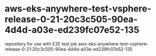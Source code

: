 # aws-eks-anywhere-test-vsphere-release-0-21-20c3c505-90ea-4d4d-a03e-ed239fc07e52-135
repository for use with E2E test job aws-eks-anywhere-test-vsphere-release-0-21:20c3c505-90ea-4d4d-a03e-ed239fc07e52-135
